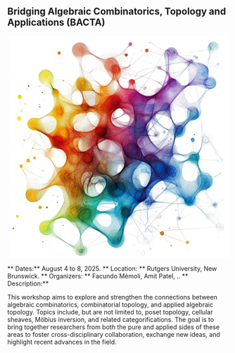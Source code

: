 ## Bridging Algebraic Combinatorics, Topology and Applications (BACTA)


![image](./BACTA.jpeg)

** Dates:** August 4 to 8, 2025.
** Location: ** Rutgers University, New Brunswick.
** Organizers: ** Facundo Mémoli, Amit Patel, ..
** Description:**

This workshop aims to explore and strengthen the connections between algebraic combinatorics, combinatorial topology, and applied algebraic topology. Topics include, but are not limited to, poset topology, cellular sheaves, Möbius inversion, and related categorifications. The goal is to bring together researchers from both the pure and applied sides of these areas to foster cross-disciplinary collaboration, exchange new ideas, and highlight recent advances in the field.

